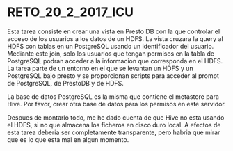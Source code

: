 # RETO_20_2_2017_ICU

Esta tarea consiste en crear una vista en Presto DB con la que controlar el acceso de los usuarios a los datos de un HDFS. La vista cruzara la query al HDFS con tablas en un PostgreSQL usando un identificador del usuario. Mediante este join, solo los usuarios que tengan permisos en la tabla de PostgreSQL podran acceder a la informacion que corresponda en el HDFS. La tarea parte de un entorno en el que se levantan un HDFS y un PostgreSQL bajo presto y se proporcionan scripts para acceder al prompt de PostgreSQL, de PrestoDB y de HDFS.

La base de datos PostgreSQL es la misma que contiene el metastore para Hive. Por favor, crear otra base de datos para los permisos en este servidor.

Despues de montarlo todo, me he dado cuenta de que Hive no esta usando el HDFS, si no que almacena los ficheros en disco duro local. A efectos de esta tarea deberia ser completamente transparente, pero habria que mirar que es lo que esta mal en algun momento.
